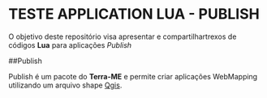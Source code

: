 # TESTE APPLICATION LUA - PUBLISH

O objetivo deste repositório visa apresentar e compartilhartrexos de códigos **Lua** para aplicações _Publish_

##Publish

Publish é um pacote do **Terra-ME** e permite criar aplicações WebMapping utilizando um arquivo shape [Qgis](https://www.qgis.org/pt_BR/site/).
